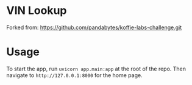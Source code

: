# VIN Lookup

Forked from: https://github.com/pandabytes/koffie-labs-challenge.git

# Usage
To start the app, run `uvicorn app.main:app` at the root of the repo.
Then navigate to `http://127.0.0.1:8000` for the home page.

